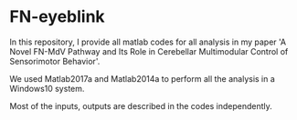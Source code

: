 # FN-eyeblink
In this repository, I provide all matlab codes for all analysis in my paper 'A Novel FN-MdV Pathway and Its Role in Cerebellar Multimodular Control of Sensorimotor Behavior'.

We used Matlab2017a and Matlab2014a to perform all the analysis in a Windows10 system. 

Most of the inputs, outputs are described in the codes independently. 
